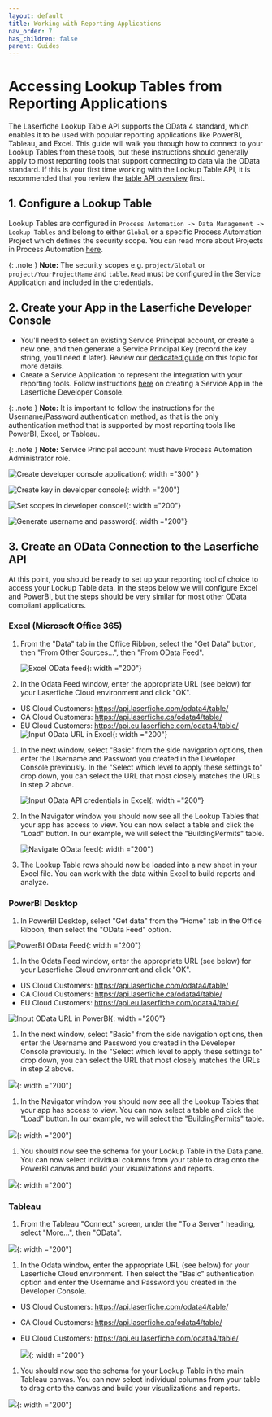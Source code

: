 ```yaml
---
layout: default
title: Working with Reporting Applications
nav_order: 7
has_children: false
parent: Guides
---
```


<!--© 2024 Laserfiche.
See LICENSE-DOCUMENTATION and LICENSE-CODE in the project root for license information.-->

# Accessing Lookup Tables from Reporting Applications

The Laserfiche Lookup Table API supports the OData 4 standard, which enables it to be used with popular reporting applications like PowerBI, Tableau, and Excel. This guide will walk you through how to connect to your Lookup Tables from these tools, but these instructions should generally apply to most reporting tools that support connecting to data via the OData standard. If this is your first time working with the Lookup Table API, it is recommended that you review the [table API overview](./../../api/odata-api-reference/) first.

## 1. Configure a Lookup Table

Lookup Tables are configured in `Process Automation -> Data Management -> Lookup Tables` and belong to either `Global` or a specific Process Automation Project which defines the security scope. You can read more about Projects in Process Automation [here](https://doc.laserfiche.com/laserfiche.documentation/en-us/Default.htm#../Subsystems/ProcessAutomation/Content/Resources/Teams/projects.htm?TocPath=Process%2520Automation%257CTeams%257CProjects%257C_____0).

{: .note }
**Note:** The security scopes e.g. `project/Global` or `project/YourProjectName` and `table.Read` must be configured in the Service Application and included in the credentials.

## 2. Create your App in the Laserfiche Developer Console

- You'll need to select an existing Service Principal account, or create a new one, and then generate a Service Principal Key (record the key string, you'll need it later). Review our [dedicated guide](./../../api/authentication/guide_service-principals/) on this topic for more details.
-  Create a Service Application to represent the integration with your reporting tools. Follow instructions [here](./../../api/authentication/guide_oauth-service/) on creating a Service App in the Laserfiche Developer Console.

{: .note }
**Note:** It is important to follow the instructions for the Username/Password authentication method, as that is the only authentication method that is supported by  most reporting tools like PowerBI, Excel, or Tableau.

{: .note }
**Note:** Service Principal account must have Process Automation Administrator role.

![Create developer console application](./assets/images/DevConsoleCreateApp.png){: width ="300" }

![Create key in developer console](./assets/images/DevConsoleCreateKey.png){: width ="200"}

![Set scopes in developer consoel](./assets/images/DevConsoleScopes.png){: width ="200"}

![Generate username and password](./assets/images/DevConsoleKeyandScopes.png){: width ="200"}

## 3. Create an OData Connection to the Laserfiche API

At this point, you should be ready to set up your reporting tool of choice to access your Lookup Table data. In the steps below we will configure Excel and PowerBI, but the steps should be very similar for most other OData compliant applications.

### Excel (Microsoft Office 365)

1. From the "Data" tab in the Office Ribbon, select the "Get Data" button, then "From Other Sources…", then "From OData Feed".

   ![Excel OData feed](./assets/images/ExcelOdataFeed.png){: width ="200"}

1. In the Odata Feed window, enter the appropriate URL (see below) for your Laserfiche Cloud environment and click "OK".

- US Cloud Customers: <https://api.laserfiche.com/odata4/table/>
- CA Cloud Customers: <https://api.laserfiche.ca/odata4/table/>
- EU Cloud Customers: <https://api.eu.laserfiche.com/odata4/table/>
  ![Input OData URL in Excel](./assets/images/ExcelOdataFeedURL.png){: width ="200"}

1. In the next window, select "Basic" from the side navigation options, then enter the Username and Password you created in the Developer Console previously. In the "Select which level to apply these settings to" drop down, you can select the URL that most closely matches the URLs in step 2 above.

   ![Input OData API credentials in Excel](./assets/images/ExcelOdataFeedCreds.png){: width ="200"}

1. In the Navigator window you should now see all the Lookup Tables that your app has access to view. You can now select a table and click the "Load" button. In our example, we will select the "BuildingPermits" table.

   ![Navigate OData feed](./assets/images/ExcelOdataNavigator.png){: width ="200"}

1. The Lookup Table rows should now be loaded into a new sheet in your Excel file. You can work with the data within Excel to build reports and analyze.

### PowerBI Desktop

1. In PowerBI Desktop, select "Get data" from the "Home" tab in the Office Ribbon, then select the "OData Feed" option.

![PowerBI OData Feed](./assets/images/PowerBIOData.png){: width ="200"}

1. In the Odata Feed window, enter the appropriate URL (see below) for your Laserfiche Cloud environment and click "OK".

- US Cloud Customers: <https://api.laserfiche.com/odata4/table/>
- CA Cloud Customers: <https://api.laserfiche.ca/odata4/table/>
- EU Cloud Customers: <https://api.eu.laserfiche.com/odata4/table/>

![Input OData URL in PowerBI](./assets/images/PowerBIODataFeedURL.png){: width ="200"}

1. In the next window, select "Basic" from the side navigation options, then enter the Username and Password you created in the Developer Console previously. In the "Select which level to apply these settings to" drop down, you can select the URL that most closely matches the URLs in step 2 above.

![](./assets/images/PowerBICreds.png){: width ="200"}

1. In the Navigator window you should now see all the Lookup Tables that your app has access to view. You can now select a table and click the "Load" button. In our example, we will select the "BuildingPermits" table.

![](./assets/images/ExcelOdataNavigator.png){: width ="200"}

1. You should now see the schema for your Lookup Table in the Data pane. You can now select individual columns from your table to drag onto the PowerBI canvas and build your visualizations and reports.

![](./assets/images/PowerBIODataFeedDataPane.png){: width ="200"}

### Tableau

1. From the Tableau "Connect" screen, under the "To a Server" heading, select "More...", then "OData".

![](./assets/images/TableauOdataMenu.png){: width ="200"}

1. In the Odata window, enter the appropriate URL (see below) for your Laserfiche Cloud environment. Then select the "Basic" authentication option and enter the Username and Password you created in the Developer Console.

- US Cloud Customers: <https://api.laserfiche.com/odata4/table/>
- CA Cloud Customers: <https://api.laserfiche.ca/odata4/table/>
- EU Cloud Customers: <https://api.eu.laserfiche.com/odata4/table/>

  ![](./assets/images/TableauCreds.png){: width ="200"}

1. You should now see the schema for your Lookup Table in the main Tableau canvas. You can now select individual columns from your table to drag onto the canvas and build your visualizations and reports.

![](./assets/images/TableauSchema.png){: width ="200"}
